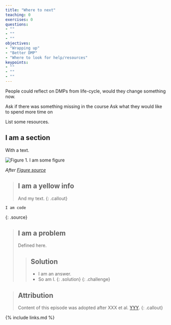 ```yaml
---
title: "Where to next"
teaching: 0
exercises: 0
questions:
- ""
- ""
- ""
objectives:
- "Wrapping up"
- "Better DMP"
- "Where to look for help/resources"
keypoints:
- ""
- ""
- ""
---
```


People could reflect on DMPs from life-cycle, would they change something now.

Ask if there was something missing in the course
Ask what they would like to spend more time on

List some resources.


## I am a section

With a text.

![Figure 1. I am some figure](../fig/figure_file.jpg)

*After [Figure source](https://www.figure.link/)*


> ## I am a yellow info
>
> And my text.
{: .callout}


~~~
I am code
~~~
{: .source}


> ## I am a problem
>
> Defined here.
>
>> ## Solution
>>
>> *   I am an answer.
>> *   So am I.
> {: .solution}
{: .challenge}


> ## Attribution
> Content of this episode was adopted after XXX et al.
> [YYY](https://biodare2.ed.ac.uk).
{: .callout}


{% include links.md %}
